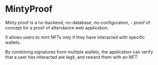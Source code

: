 # MintyProof 

Minty proof is a no-backend, no-database, no-configuration, - proof of concept for a proof of attendance web application. 

It allows users to mint NFTs only if they have interacted with specific wallets.

By combining signatures from multiple wallets, the application can verify that a user has interacted are legit, and reward them with an NFT.
